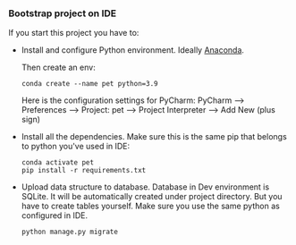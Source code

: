 ### Bootstrap project on IDE

If you start this project you have to:

* Install and configure Python environment.
    Ideally [Anaconda](https://www.anaconda.com/download/).

    Then create an env:
    ```
    conda create --name pet python=3.9
    ```

    Here is the configuration settings for PyCharm:
    PyCharm --> Preferences --> Project: pet --> Project Interpreter --> Add New (plus sign)

* Install all the dependencies. Make sure this is the same pip that belongs to python you've used in IDE:
    ```
    conda activate pet
    pip install -r requirements.txt
    ```

* Upload data structure to database.
    Database in Dev environment is SQLite. It will be automatically created under project directory.
    But you have to create tables yourself. Make sure you use the same python as configured in IDE.
    ```
    python manage.py migrate
    ```

